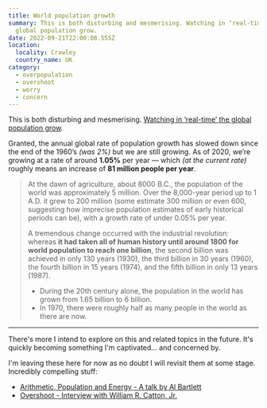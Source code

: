 ```yaml
---
title: World population growth
summary: This is both disturbing and mesmerising. Watching in ‘real-time’ the
  global population grow.
date: 2022-09-21T22:00:08.555Z
location:
  locality: Crawley
  country_name: UK
category:
  - overpopulation
  - overshoot
  - worry
  - concern
---
```

This is both disturbing and mesmerising. [Watching in ‘real-time’ the global population grow](https://www.worldometers.info/watch/world-population/).

Granted, the annual global rate of population growth has slowed down since the end of the 1960’s *(was 2%)* but we are still growing. As of 2020, we’re growing at a rate of around **1.05%** per year &mdash; which *(at the current rate)* roughly means an increase of **81 million people per year**.

> At the dawn of agriculture, about 8000 B.C., the population of the world was approximately 5 million. Over the 8,000-year period up to 1 A.D. it grew to 200 million (some estimate 300 million or even 600, suggesting how imprecise population estimates of early historical periods can be), with a growth rate of under 0.05% per year.
>
> A tremendous change occurred with the industrial revolution: whereas **it had taken all of human history until around 1800 for world population to reach one billion**, the second billion was achieved in only 130 years (1930), the third billion in 30 years (1960), the fourth billion in 15 years (1974), and the fifth billion in only 13 years (1987).
>
> * During the 20th century alone, the population in the world has grown from 1.65 billion to 6 billion.
> * In 1970, there were roughly half as many people in the world as there are now.

- - -

There's more I intend to explore on this and related topics in the future. It's quickly becoming something I'm captivated&hellip; and concerned by.

I'm leaving these here for now as no doubt I will revisit them at some stage. Incredibly compelling stuff:

* [Arithmetic, Population and Energy - A talk by Al Bartlett](https://www.albartlett.org/presentations/arithmetic_population_energy_video1.html)
* [Overshoot - Interview with William R. Catton, Jr.](https://www.youtube.com/watch?v=oF6F0bgvARc)
